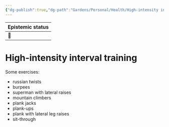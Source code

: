 ```yaml
---
{"dg-publish":true,"dg-path":"Gardens/Personal/Health/High-intensity interval training.md","permalink":"/gardens/personal/health/high-intensity-interval-training/","tags":["health","fitness"],"noteIcon":"1"}
---
```



| Epistemic status |
| -------- |
|     🌱     |
# High-intensity interval training
Some exercises:
- russian twists
- burpees
- superman with lateral raises
- mountain climbers
- plank jacks
- plank-ups
- plank with lateral leg raises
- sit-through